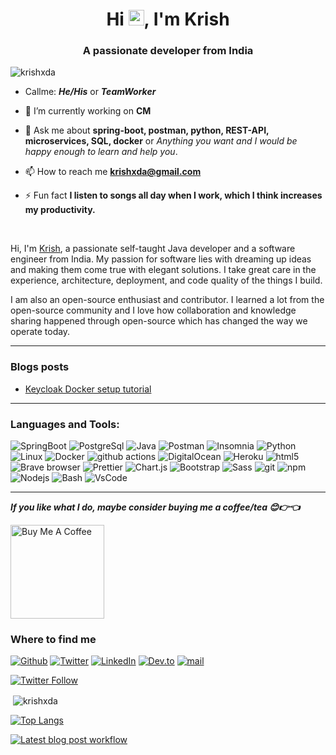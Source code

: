 <h1 align="center">Hi <img src="https://media.giphy.com/media/hvRJCLFzcasrR4ia7z/giphy.gif" width="25px">, I'm Krish</h1>
<h3 align="center">A passionate developer from India</h3>

<p align="left"> <img src="https://komarev.com/ghpvc/?username=krishxda&label=Profile%20views&color=0e75b6&style=flat" alt="krishxda" /> </p>


- Callme: ***He/His*** or ***TeamWorker*** 
- 🔭 I’m currently working on **CM**

- 💬 Ask me about **spring-boot, postman, python, REST-API, microservices, SQL, docker** or *Anything you want and I would be happy enough to learn and help you*.

- 📫 How to reach me **krishxda@gmail.com**

- ⚡ Fun fact **I listen to songs all day when I work, which I think increases my productivity.**

<br />

Hi, I'm [Krish](https://github.com/krishxda/krishxda), a passionate self-taught Java developer and a software engineer from India. My passion for software lies with dreaming up ideas and making them come true with elegant solutions. I take great care in the experience, architecture, deployment, and code quality of the things I build.

I am also an open-source enthusiast and contributor. I learned a lot from the open-source community and I love how collaboration and knowledge sharing happened through open-source which has changed the way we operate today.

---
### Blogs posts

<!-- BLOG-POST-LIST:START -->
- [Keycloak Docker setup tutorial](https://dev.to/krishxda/keycloak-docker-setup-tutorial-16ip)
<!-- BLOG-POST-LIST:END -->

---
<h3 align="left">Languages and Tools:</h3>
<p align="left">
  <!-- <a href="https://www.gnu.org/software/bash/" target="_blank"> <img src="https://www.vectorlogo.zone/logos/gnu_bash/gnu_bash-icon.svg" alt="bash" width="40" height="40" /> </a> -->
  <!-- <a href="https://getbootstrap.com" target="_blank"> <img src="https://raw.githubusercontent.com/devicons/devicon/master/icons/bootstrap/bootstrap-plain-wordmark.svg" alt="bootstrap" width="40" height="40" /> </a> -->
  <!-- <a href="https://www.chartjs.org" target="_blank"> <img src="https://www.chartjs.org/media/logo-title.svg" alt="chartjs" width="40" height="40" /> </a> -->
  <!-- <a href="https://www.w3schools.com/css/" target="_blank"> <img src="https://raw.githubusercontent.com/devicons/devicon/master/icons/css3/css3-original-wordmark.svg" alt="css3" width="40" height="40" /> </a> -->
  <!-- <a href="https://www.docker.com/" target="_blank"> <img src="https://raw.githubusercontent.com/devicons/devicon/master/icons/docker/docker-original-wordmark.svg" alt="docker" width="40" height="40" /> </a> -->
  <!-- <a href="https://www.electronjs.org" target="_blank"> <img src="https://raw.githubusercontent.com/devicons/devicon/master/icons/electron/electron-original.svg" alt="electron" width="40" height="40" /> </a> -->
  <!-- <a href="https://git-scm.com/" target="_blank"> <img src="https://www.vectorlogo.zone/logos/git-scm/git-scm-icon.svg" alt="git" width="40" height="40" /> </a> -->
  <!-- <a href="https://heroku.com" target="_blank"> <img src="https://www.vectorlogo.zone/logos/heroku/heroku-icon.svg" alt="heroku" width="40" height="40" /> </a> -->
  <!-- <a href="https://www.w3.org/html/" target="_blank"> <img src="https://raw.githubusercontent.com/devicons/devicon/master/icons/html5/html5-original-wordmark.svg" alt="html5" width="40" height="40" /> </a> -->
  <!-- <a href="https://www.java.com" target="_blank"> <img src="https://raw.githubusercontent.com/devicons/devicon/master/icons/java/java-original.svg" alt="java" width="40" height="40" /> </a> -->
  <!-- <a href="https://www.linux.org/" target="_blank"> <img src="https://raw.githubusercontent.com/devicons/devicon/master/icons/linux/linux-original.svg" alt="linux" width="40" height="40" /> </a> -->
  <!-- <a href="https://www.mysql.com/" target="_blank"> <img src="https://raw.githubusercontent.com/devicons/devicon/master/icons/mysql/mysql-original-wordmark.svg" alt="mysql" width="40" height="40" /> </a> -->
  <!-- <a href="https://www.postgresql.org" target="_blank"> <img src="https://raw.githubusercontent.com/devicons/devicon/master/icons/postgresql/postgresql-original-wordmark.svg" alt="postgresql" width="40" height="40" /> </a> -->
  <!-- <a href="https://postman.com" target="_blank"> <img src="https://www.vectorlogo.zone/logos/getpostman/getpostman-icon.svg" alt="postman" width="40" height="40" /> </a> -->
  <!-- <a href="https://www.python.org" target="_blank"> <img src="https://raw.githubusercontent.com/devicons/devicon/master/icons/python/python-original.svg" alt="python" width="40" height="40" /> </a> -->
  <!-- <a href="https://sass-lang.com" target="_blank"> <img src="https://raw.githubusercontent.com/devicons/devicon/master/icons/sass/sass-original.svg" alt="sass" width="40" height="40" /> </a> -->
  <!-- <a href="https://spring.io/" target="_blank"> <img src="https://www.vectorlogo.zone/logos/springio/springio-icon.svg" alt="spring" width="40" height="40" /> </a> -->
  <!-- <a href="https://www.adobe.com/products/xd.html" target="_blank"> <img src="https://cdn.worldvectorlogo.com/logos/adobe-xd.svg" alt="xd" width="40" height="40" /> </a> -->

<img alt="SpringBoot" src="https://img.shields.io/badge/-Spring_Boot-6DB33F?style=flat-square&logo=springboot&logoColor=white" />
<img alt="PostgreSql" src="https://img.shields.io/badge/-PostgreSql-4169E1?style=flat-square&logo=postgresql&logoColor=white" />
<img alt="Java" src="https://img.shields.io/badge/-Java-007396?style=flat-square&logo=java&logoColor=white" />
<img alt="Postman" src="https://img.shields.io/badge/-Postman-FF6C37?style=flat-square&logo=postman&logoColor=white" />
<img alt="Insomnia" src="https://img.shields.io/badge/-Insomnia-5849BE?style=flat-square&logo=insomnia&logoColor=white" />
<img alt="Python" src="https://img.shields.io/badge/-Python-3776AB?style=flat-square&logo=python&logoColor=white" />
<img alt="Linux" src="https://img.shields.io/badge/-Linux_Ubuntu-E95420?style=flat-square&logo=ubuntu&logoColor=white" />
<img alt="Docker" src="https://img.shields.io/badge/-Docker-46a2f1?style=flat-square&logo=docker&logoColor=white" />
<img alt="github actions" src="https://img.shields.io/badge/-Github_Actions-2088FF?style=flat-square&logo=github-actions&logoColor=white" />
<img alt="DigitalOcean" src="https://img.shields.io/badge/-DigitalOcean-0080FF?style=flat-square&logo=digitalocean&logoColor=white" />
<img alt="Heroku" src="https://img.shields.io/badge/-Heroku-430098?style=flat-square&logo=heroku&logoColor=white" />
<img alt="html5" src="https://img.shields.io/badge/-HTML5-E34F26?style=flat-square&logo=html5&logoColor=white" />
<img alt="Brave browser" src="https://img.shields.io/badge/-Brave_Browser-FB542B?style=flat-square&logo=brave&logoColor=white" />
<img alt="Prettier" src="https://img.shields.io/badge/-Prettier-F7B93E?style=flat-square&logo=prettier&logoColor=white" />
<img alt="Chart.js" src="https://img.shields.io/badge/-Chart.js-FF6384?style=flat-square&logo=chartdotjs&logoColor=white" />
<img alt="Bootstrap" src="https://img.shields.io/badge/-Bootstrap-7952B3?style=flat-square&logo=bootstrap&logoColor=white" />
<img alt="Sass" src="https://img.shields.io/badge/-Sass-CC6699?style=flat-square&logo=sass&logoColor=white" />
<img alt="git" src="https://img.shields.io/badge/-Git-F05032?style=flat-square&logo=git&logoColor=white" />
<img alt="npm" src="https://img.shields.io/badge/-NPM-CB3837?style=flat-square&logo=npm&logoColor=white" />
<img alt="Nodejs" src="https://img.shields.io/badge/-Nodejs-43853d?style=flat-square&logo=Node.js&logoColor=white" />
<img alt="Bash" src="https://img.shields.io/badge/-Bash-4EAA25?style=flat-square&logo=gnubash&logoColor=white" />
<img alt="VsCode" src="https://img.shields.io/badge/-VsCode-007ACC?style=flat-square&logo=visualstudiocode&logoColor=white" />

</p>

---
***If you like what I do, maybe consider buying me a coffee/tea 😊👉👈***

<a href="https://buymeacoffee.com/krishxda" target="_blank"><img src="https://cdn.buymeacoffee.com/buttons/v2/default-red.png" alt="Buy Me A Coffee" width="150" ></a>

<h3>Where to find me</h3>
<p>
  <a href="https://github.com/krishxda" target="_blank"><img alt="Github" src="https://img.shields.io/badge/GitHub-%2312100E.svg?&style=for-the-badge&logo=Github&logoColor=white" /></a>
  <a href="https://twitter.com/Krishxda" target="_blank"><img alt="Twitter" src="https://img.shields.io/badge/twitter-%231DA1F2.svg?&style=for-the-badge&logo=twitter&logoColor=white" /></a>
  <a href="https://www.linkedin.com/in/krishna-ramesh-68b101102/" target="_blank"><img alt="LinkedIn" src="https://img.shields.io/badge/linkedin-%230077B5.svg?&style=for-the-badge&logo=linkedin&logoColor=white" /></a>
  <a href="https://dev.to/krishxda" target="_blank"><img alt="Dev.to" src="https://img.shields.io/badge/dev.to-0A0A0A.svg?&style=for-the-badge&logo=devdotto&logoColor=white" /></a>
  <a href="mailto:krishxda@gmail.com" target="_blank"><img alt="mail" src="https://img.shields.io/badge/Gmail-EA4335.svg?&style=for-the-badge&logo=gmail&logoColor=white" /></a>
</p>

[![Twitter Follow](https://img.shields.io/twitter/follow/krishxda?label=Follow)](https://twitter.com/intent/follow?screen_name=krishxda)


<!-- <p><img align="left" src="https://github-readme-stats.vercel.app/api/top-langs/?username=krishxda" alt="krishxda" /></p>  -->




<p>&nbsp;<img align="center" src="https://github-readme-stats-krishxda.vercel.app/api?username=krishxda&show_icons=true&locale=en&count_private=true&hide=contribs,stars&include_all_commits=true&theme=radical" alt="krishxda" /></p>

<!-- <p align="center"> <img src="https://github-readme-stats.vercel.app/api?username=krishxda&show_icons=true&theme=gotham" alt="krishxda" /> -->

[![Top Langs](https://github-readme-stats-krishxda.vercel.app/api/top-langs/?username=krishxda)](https://github.com/krishxda/github-readme-stats)

[![Latest blog post workflow](https://github.com/krishxda/krishxda/actions/workflows/blog-post-workflow.yml/badge.svg)](https://github.com/krishxda/krishxda/actions/workflows/blog-post-workflow.yml)

